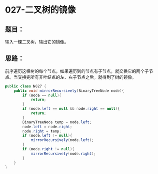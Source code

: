 # 027-二叉树的镜像

## 题目：
输入一棵二叉树，输出它的镜像。

## 思路：
前序遍历这棵树的每个节点，如果遍历到的节点有子节点，就交换它的两个子节点。当交换完所有非叶结点的左、右子节点之后，就得到了树的镜像。

```Java
public class N027 {
    public void mirrorRecursively(BinaryTreeNode node){
        if (node == null){
            return;
        }
        if (node.left == null && node.right == null){
            return;
        }
        BinaryTreeNode temp = node.left;
        node.left = node.right;
        node.right = temp;
        if (node.left != null){
            mirrorRecursively(node.left);
        }
        if (node.right != null){
            mirrorRecursively(node.right);
        }
    }
}
```